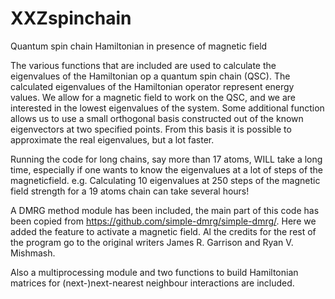 # XXZspinchain
Quantum spin chain Hamiltonian in presence of magnetic field

The various functions that are included are used to calculate the eigenvalues of the Hamiltonian op a quantum spin chain (QSC). 
The calculated eigenvalues of the Hamiltonian operator represent energy values.
We allow for a magnetic field to work on the QSC, and we are interested in the lowest eigenvalues of the system. Some additional
function allows us to use a small orthogonal basis constructed out of the known eigenvectors at two specified points. From this
basis it is possible to approximate the real eigenvalues, but a lot faster.

Running the code for long chains, say more than 17 atoms, WILL take a long time, especially if one wants to know the eigenvalues
at a lot of steps of the magneticfield. 
e.g. Calculating 10 eigenvalues at 250 steps of the magnetic field strength for a 19 atoms chain can take several hours!

A DMRG method module has been included, the main part of this code has been copied from <https://github.com/simple-dmrg/simple-dmrg/>. Here we added the feature to activate a magnetic field. Al the credits for the rest of the program go to the original writers James R. Garrison and Ryan V. Mishmash.

Also a multiprocessing module and two functions to build Hamiltonian matrices for (next-)next-nearest neighbour interactions are included.
